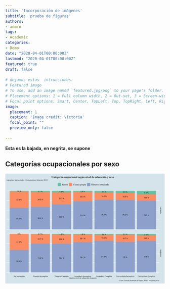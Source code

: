 ```yaml
---
title: 'Incorporación de imágenes'
subtitle: 'prueba de figuras'
authors:
- admin
tags:
- Academic
categories:
- Demo
date: "2020-04-01T00:00:00Z"
lastmod: "2020-04-01T00:00:00Z"
featured: true
draft: false

# dejamos estas  intrucciones:  
# Featured image
# To use, add an image named `featured.jpg/png` to your page's folder.
# Placement options: 1 = Full column width, 2 = Out-set, 3 = Screen-width
# Focal point options: Smart, Center, TopLeft, Top, TopRight, Left, Right, BottomLeft, Bottom, BottomRight
image:
  placement: 1
  caption: 'Image credit: Victoria'
  focal_point: ""
  preview_only: false

---
```


**Esta es la bajada, en negrita, se supone**

## Categorías ocupacionales por sexo

![png](./categoria_2018.png)

